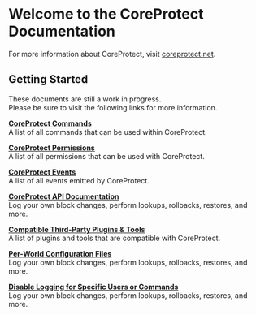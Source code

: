 # Welcome to the CoreProtect Documentation

For more information about CoreProtect, visit [coreprotect.net](http://coreprotect.net).

## Getting Started

These documents are still a work in progress.  
Please be sure to visit the following links for more information.

[**CoreProtect Commands**](/commands/)  
A list of all commands that can be used within CoreProtect.

[**CoreProtect Permissions**](/permissions/)  
A list of all permissions that can be used with CoreProtect.

[**CoreProtect Events**](/events/)  
A list of all events emitted by CoreProtect.

[**CoreProtect API Documentation**](/api/)  
Log your own block changes, perform lookups, rollbacks, restores, and more.  

[**Compatible Third-Party Plugins & Tools**](/tools-integrations/)  
A list of plugins and tools that are compatible with CoreProtect.  

[**Per-World Configuration Files**](/config/#per-world-configuration)  
Log your own block changes, perform lookups, rollbacks, restores, and more.  

[**Disable Logging for Specific Users or Commands**](/config/#disabling-logging)  
Log your own block changes, perform lookups, rollbacks, restores, and more.  
